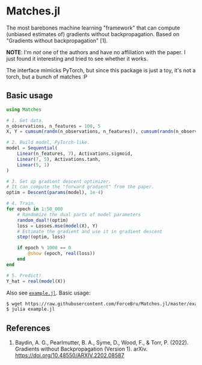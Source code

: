 # Matches.jl

The most barebones machine learning "framework" that can compute (unbiased estimates of) gradients without backpropagation.
Based on "Gradients without backpropagation" [1].

__NOTE__: I'm _not_ one of the authors and have no affiliation with the paper. I just found it interesting and tried to see whether it works.

The interface mimicks PyTorch, but since this package is just a toy, it's not a torch, but a bunch of matches :P

## Basic usage

```julia
using Matches

# 1. Get data.
n_observations, n_features = 100, 5
X, Y = cumsum(randn(n_observations, n_features)), cumsum(randn(n_observations, 1))

# 2. Build model, PyTorch-like.
model = Sequential(
    Linear(n_features, 7), Activations.sigmoid,
    Linear(7, 5), Activations.tanh,
    Linear(5, 1)
)

# 3. Set up gradient descent optimizer.
# It can compute the "forward gradient" from the paper.
optim = Descent(params(model), 1e-4)

# 4. Train.
for epoch in 1:50_000
    # Randomize the dual parts of model parameters
    random_dual!(optim)
    loss = Losses.mse(model(X), Y)
    # Estimate the gradient and use it in gradient descent
    step!(optim, loss)

    if epoch % 1000 == 0
        @show (epoch, real(loss))
    end
end

# 5. Predict!
Y_hat = real(model(X))
```

Also see [`example.jl`](./example.jl). Basic usage:

```sh
$ wget https://raw.githubusercontent.com/ForceBru/Matches.jl/master/example.jl
$ julia example.jl
```

## References

1. Baydin, A. G., Pearlmutter, B. A., Syme, D., Wood, F., & Torr, P. (2022). Gradients without Backpropagation (Version 1). arXiv. <https://doi.org/10.48550/ARXIV.2202.08587>
